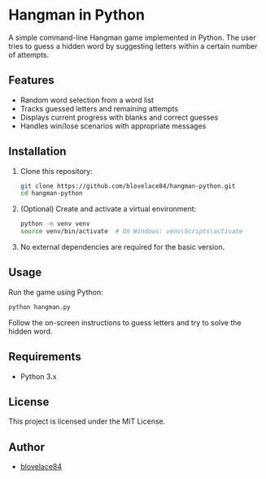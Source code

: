 # Hangman in Python

A simple command-line Hangman game implemented in Python. The user tries to guess a hidden word by suggesting letters within a certain number of attempts.

## Features

- Random word selection from a word list
- Tracks guessed letters and remaining attempts
- Displays current progress with blanks and correct guesses
- Handles win/lose scenarios with appropriate messages

## Installation

1. Clone this repository:
    ```bash
    git clone https://github.com/blovelace84/hangman-python.git
    cd hangman-python
    ```

2. (Optional) Create and activate a virtual environment:
    ```bash
    python -m venv venv
    source venv/bin/activate  # On Windows: venv\Scripts\activate
    ```

3. No external dependencies are required for the basic version.

## Usage

Run the game using Python:

```bash
python hangman.py
```

Follow the on-screen instructions to guess letters and try to solve the hidden word.

## Requirements

- Python 3.x

## License

This project is licensed under the MIT License.

## Author

- [blovelace84](https://github.com/blovelace84)

